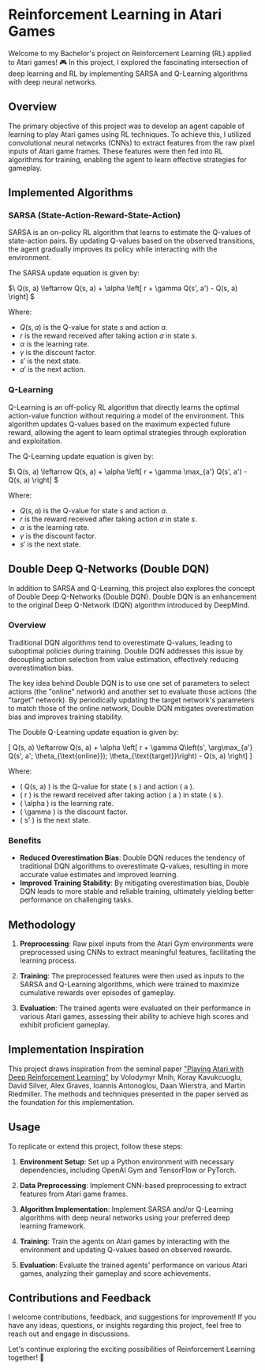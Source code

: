 # Reinforcement Learning in Atari Games

Welcome to my Bachelor's project on Reinforcement Learning (RL) applied to Atari games! 🎮 In this project, I explored the fascinating intersection of deep learning and RL by implementing SARSA and Q-Learning algorithms with deep neural networks.

## Overview

The primary objective of this project was to develop an agent capable of learning to play Atari games using RL techniques. To achieve this, I utilized convolutional neural networks (CNNs) to extract features from the raw pixel inputs of Atari game frames. These features were then fed into RL algorithms for training, enabling the agent to learn effective strategies for gameplay.

## Implemented Algorithms

### SARSA (State-Action-Reward-State-Action)

SARSA is an on-policy RL algorithm that learns to estimate the Q-values of state-action pairs. By updating Q-values based on the observed transitions, the agent gradually improves its policy while interacting with the environment.

The SARSA update equation is given by:

$\ Q(s, a) \leftarrow Q(s, a) + \alpha \left[ r + \gamma Q(s', a') - Q(s, a) \right] \$

Where:
- $Q(s, a)$ is the Q-value for state $s$ and action $a$.
- $r$ is the reward received after taking action $a$ in state $s$.
- $\alpha$ is the learning rate.
- $\gamma$ is the discount factor.
- $s'$ is the next state.
- $a'$ is the next action.

### Q-Learning

Q-Learning is an off-policy RL algorithm that directly learns the optimal action-value function without requiring a model of the environment. This algorithm updates Q-values based on the maximum expected future reward, allowing the agent to learn optimal strategies through exploration and exploitation.

The Q-Learning update equation is given by:

$\ Q(s, a) \leftarrow Q(s, a) + \alpha \left[ r + \gamma \max_{a'} Q(s', a') - Q(s, a) \right] \$

Where:
- $Q(s, a)$ is the Q-value for state $s$ and action $a$.
- $r$ is the reward received after taking action $a$ in state $s$.
- $\alpha$ is the learning rate.
- $\gamma$ is the discount factor.
- $s'$ is the next state.
## Double Deep Q-Networks (Double DQN)

In addition to SARSA and Q-Learning, this project also explores the concept of Double Deep Q-Networks (Double DQN). Double DQN is an enhancement to the original Deep Q-Network (DQN) algorithm introduced by DeepMind.

### Overview

Traditional DQN algorithms tend to overestimate Q-values, leading to suboptimal policies during training. Double DQN addresses this issue by decoupling action selection from value estimation, effectively reducing overestimation bias.

The key idea behind Double DQN is to use one set of parameters to select actions (the "online" network) and another set to evaluate those actions (the "target" network). By periodically updating the target network's parameters to match those of the online network, Double DQN mitigates overestimation bias and improves training stability.

The Double Q-Learning update equation is given by:

\[ Q(s, a) \leftarrow Q(s, a) + \alpha \left[ r + \gamma Q\left(s', \arg\max_{a'} Q(s', a'; \theta_{\text{online}}); \theta_{\text{target}}\right) - Q(s, a) \right] \]

Where:
- \( Q(s, a) \) is the Q-value for state \( s \) and action \( a \).
- \( r \) is the reward received after taking action \( a \) in state \( s \).
- \( \alpha \) is the learning rate.
- \( \gamma \) is the discount factor.
- \( s' \) is the next state.
### Benefits

- **Reduced Overestimation Bias**: Double DQN reduces the tendency of traditional DQN algorithms to overestimate Q-values, resulting in more accurate value estimates and improved learning.
- **Improved Training Stability**: By mitigating overestimation bias, Double DQN leads to more stable and reliable training, ultimately yielding better performance on challenging tasks.

## Methodology

1. **Preprocessing**: Raw pixel inputs from the Atari Gym environments were preprocessed using CNNs to extract meaningful features, facilitating the learning process.
   
2. **Training**: The preprocessed features were then used as inputs to the SARSA and Q-Learning algorithms, which were trained to maximize cumulative rewards over episodes of gameplay.

3. **Evaluation**: The trained agents were evaluated on their performance in various Atari games, assessing their ability to achieve high scores and exhibit proficient gameplay.

## Implementation Inspiration

This project draws inspiration from the seminal paper ["Playing Atari with Deep Reinforcement Learning"](https://www.cs.toronto.edu/~vmnih/docs/dqn.pdf) by Volodymyr Mnih, Koray Kavukcuoglu, David Silver, Alex Graves, Ioannis Antonoglou, Daan Wierstra, and Martin Riedmiller. The methods and techniques presented in the paper served as the foundation for this implementation.

## Usage

To replicate or extend this project, follow these steps:

1. **Environment Setup**: Set up a Python environment with necessary dependencies, including OpenAI Gym and TensorFlow or PyTorch.
   
2. **Data Preprocessing**: Implement CNN-based preprocessing to extract features from Atari game frames.
   
3. **Algorithm Implementation**: Implement SARSA and/or Q-Learning algorithms with deep neural networks using your preferred deep learning framework.
   
4. **Training**: Train the agents on Atari games by interacting with the environment and updating Q-values based on observed rewards.
   
5. **Evaluation**: Evaluate the trained agents' performance on various Atari games, analyzing their gameplay and score achievements.

## Contributions and Feedback

I welcome contributions, feedback, and suggestions for improvement! If you have any ideas, questions, or insights regarding this project, feel free to reach out and engage in discussions.

Let's continue exploring the exciting possibilities of Reinforcement Learning together! 🚀
